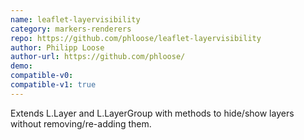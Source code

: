 ```yaml
---
name: leaflet-layervisibility
category: markers-renderers
repo: https://github.com/phloose/leaflet-layervisibility
author: Philipp Loose
author-url: https://github.com/phloose/
demo: 
compatible-v0:
compatible-v1: true
---
```


Extends L.Layer and L.LayerGroup with methods to hide/show layers without removing/re-adding them.
